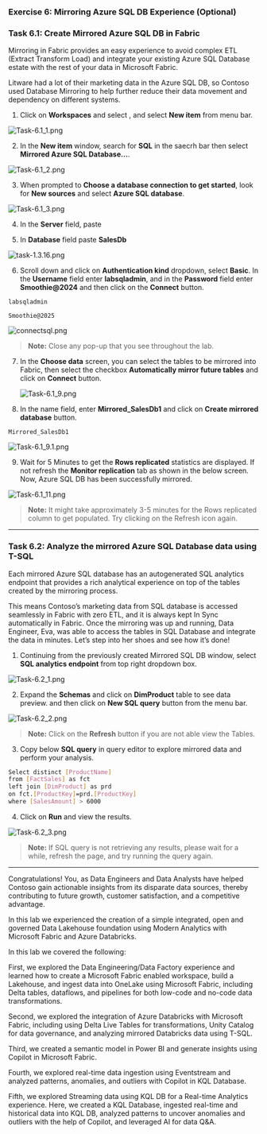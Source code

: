 
### Exercise 6:  Mirroring Azure SQL DB Experience (Optional)

### Task 6.1: Create Mirrored Azure SQL DB in Fabric

Mirroring in Fabric provides an easy experience to avoid complex ETL (Extract Transform Load) and integrate your existing Azure SQL Database estate with the rest of your data in Microsoft Fabric.

Litware had a lot of their marketing data in the Azure SQL DB, so Contoso used Database Mirroring to help further reduce their data movement and dependency on different systems. 


1. Click on **Workspaces** and select **<inject key= "WorkspaceName" enableCopy="false"/>**, and select **New item** from menu bar.

![Task-6.1_1.png](media/labMedia/Task-6.1_1.png)

2. In the **New item** window, search for **SQL** in the saecrh bar then select **Mirrored Azure SQL Database...**.

![Task-6.1_2.png](media/labMedia/Task-6.1_2.png)

3. When prompted to **Choose a database connection to get started**, look for **New sources** and select **Azure SQL database**.

![Task-6.1_3.png](media/labMedia/Task-6.1_3.png)

4. In the **Server** field, paste **<inject key= "mssqlServer" enableCopy="true"/>**

5. In **Database** field paste **SalesDb**

![task-1.3.16.png](media/labMedia/task-6.2.6.png)

6.  Scroll down and click on **Authentication kind** dropdown, select **Basic**. In the **Username** field enter **labsqladmin**, and in the **Password** field enter **Smoothie@2024** and then click on the **Connect** button.

```
labsqladmin
```
```
Smoothie@2025
```

![connectsql.png](media/labMedia/connectsql.png)

>**Note:** Close any pop-up that you see throughout the lab.

7. In the **Choose data** screen, you can select the tables to be mirrored into Fabric, then select the checkbox **Automatically mirror future tables** and click on **Connect** button.

    ![Task-6.1_9.png](media/labMedia/Task-6.1_9.png)

8. In the name field, enter **Mirrored_SalesDb1** and click on **Create mirrored database** button.

```
Mirrored_SalesDb1
```

![Task-6.1_9.1.png](media/labMedia/Task-6.1_9.1.png)


9. Wait for 5 Minutes to get the **Rows replicated** statistics are displayed. If not refresh the **Monitor replication** tab as shown in the below screen. Now, Azure SQL DB has been successfully mirrored.

![Task-6.1_11.png](media/labMedia/Task-6.1_11-Copy.png)

>**Note:** It might take approximately 3-5 minutes for the Rows replicated column to get populated. Try clicking on the Refresh icon again.


---

### Task 6.2: Analyze the mirrored Azure SQL Database data using T-SQL

Each mirrored Azure SQL database has an autogenerated SQL analytics endpoint that provides a rich analytical experience on top of the tables created by the mirroring process.

This means Contoso’s marketing data from SQL database is accessed seamlessly in Fabric with zero ETL, and it is always kept In Sync automatically in Fabric. Once the mirroring was up and running, Data Engineer, Eva, was able to access the tables in SQL Database and integrate the data in minutes. Let’s step into her shoes and see how it’s done!

1. Continuing from the previously created Mirrored SQL DB window, select **SQL analytics endpoint** from top right dropdown box.

![Task-6.2_1.png](media/labMedia/Task-6.2_1.png)

2. Expand the **Schemas** and click on **DimProduct** table to see data preview. and then click on **New SQL query** button from the menu bar.

![Task-6.2_2.png](media/labMedia/Task-6.2_2.png)

>**Note:** Click on the **Refresh** button if you are not able view the Tables.

3. Copy below **SQL query** in query editor to explore mirrored data and perform your analysis. 

```BASH
Select distinct [ProductName] 
from [FactSales] as fct
left join [DimProduct] as prd
on fct.[ProductKey]=prd.[ProductKey]
where [SalesAmount] > 6000
```

4. Click on **Run** and view the results. 

![Task-6.2_3.png](media/labMedia/sqlquery.png)

>**Note:** If SQL query is not retrieving any results, please wait for a while, refresh the page, and try running the query again.

---


Congratulations! You, as Data Engineers and Data Analysts have helped Contoso gain actionable insights from its disparate data sources, thereby contributing to future growth, customer satisfaction, and a competitive advantage.

In this lab we experienced the creation of a simple integrated, open and governed Data Lakehouse foundation using Modern Analytics with Microsoft Fabric and Azure Databricks.

In this lab we covered the following:

First, we explored the Data Engineering/Data Factory experience and learned how to create a Microsoft Fabric enabled workspace, build a Lakehouse, and ingest data into OneLake using Microsoft Fabric, including Delta tables, dataflows, and pipelines for both low-code and no-code data transformations.

Second, we explored the integration of Azure Databricks with Microsoft Fabric, including using Delta Live Tables for transformations, Unity Catalog for data governance, and analyzing mirrored Databricks data using T-SQL.

Third, we created a semantic model in Power BI and generate insights using Copilot in Microsoft Fabric.

Fourth, we explored real-time data ingestion using Eventstream and analyzed patterns, anomalies, and outliers with Copilot in KQL Database.

Fifth, we explored Streaming data using KQL DB for a Real-time Analytics experience. Here, we created a KQL Database, ingested real-time and historical data into KQL DB, analyzed patterns to uncover anomalies and outliers with the help of Copilot, and leveraged AI for data Q&A.
